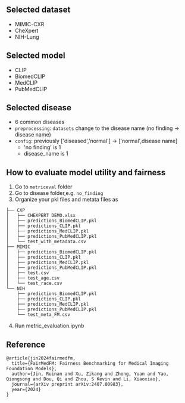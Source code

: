 ## Selected dataset
- MIMIC-CXR
- CheXpert
- NIH-Lung
## Selected model
- CLIP
- BiomedCLIP
- MedCLIP
- PubMedCLIP
## Selected disease
- 6 common diseases
- `preprocessing`: `datasets` change to the disease name (no finding -> disease name)
- `config`: previously ['diseased','normal'] -> ['normal',disease name]
    - 'no finding' is 1
    - disease_name is 1
## How to evaluate model utility and fairness
1. Go to `metriceval` folder
2. Go to disease folder,e.g. `no_finding`
3. Organize your pkl files and metata files as
```
├── CXP
│   ├── CHEXPERT DEMO.xlsx
│   ├── predictions_BiomedCLIP.pkl
│   ├── predictions_CLIP.pkl
│   ├── predictions_MedCLIP.pkl
│   ├── predictions_PubMedCLIP.pkl
│   └── test_with_metadata.csv
├── MIMIC
│   ├── predictions_BiomedCLIP.pkl
│   ├── predictions_CLIP.pkl
│   ├── predictions_MedCLIP.pkl
│   ├── predictions_PubMedCLIP.pkl
│   ├── test.csv
│   ├── test_age.csv
│   └── test_race.csv
└── NIH
    ├── predictions_BiomedCLIP.pkl
    ├── predictions_CLIP.pkl
    ├── predictions_MedCLIP.pkl
    ├── predictions_PubMedCLIP.pkl
    └── test_meta_FM.csv
```
4. Run metric_evaluation.ipynb
## Reference
```
@article{jin2024fairmedfm,
  title={FairMedFM: Fairness Benchmarking for Medical Imaging Foundation Models},
  author={Jin, Ruinan and Xu, Zikang and Zhong, Yuan and Yao, Qiongsong and Dou, Qi and Zhou, S Kevin and Li, Xiaoxiao},
  journal={arXiv preprint arXiv:2407.00983},
  year={2024}
}
```


